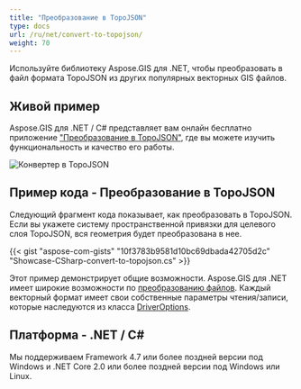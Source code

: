 ```yaml
---
title: "Преобразование в TopoJSON"
type: docs
url: /ru/net/convert-to-topojson/
weight: 70
---
```


Используйте библиотеку Aspose.GIS для .NET, чтобы преобразовать в файл формата TopoJSON из других популярных векторных GIS файлов.

## **Живой пример**

Aspose.GIS для .NET / C# представляет вам онлайн бесплатно приложение ["Преобразование в TopoJSON"](https://products.aspose.app/gis/conversion/convert-to-topojson), где вы можете изучить функциональность и качество его работы.

![Конвертер в TopoJSON](conversion.png)

## **Пример кода - Преобразование в TopoJSON**

Следующий фрагмент кода показывает, как преобразовать в TopoJSON. Если вы укажете систему пространственной привязки для целевого слоя TopoJSON, вся геометрия будет преобразована в нее. 

{{< gist "aspose-com-gists" "10f3783b9581d10bc69dbada42705d2c" "Showcase-CSharp-convert-to-topojson.cs" >}}

Этот пример демонстрирует общие возможности. Aspose.GIS для .NET имеет широкие возможности по [преобразованию файлов](https://docs.aspose.com/gis/net/vector-layers/). Каждый векторный формат имеет свои собственные параметры чтения/записи, которые наследуются из класса [DriverOptions](https://reference.aspose.com/gis/net/aspose.gis/driveroptions).

## **Платформа - .NET / C#**

Мы поддерживаем Framework 4.7 или более поздней версии под Windows и .NET Core 2.0 или более поздней версии под Windows или Linux.
